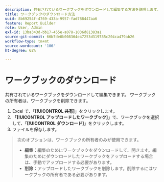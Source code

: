 ```yaml
---
description: 共有されているワークブックをダウンロードして編集する方法を説明します。
title: ワークブックのダウンロード方法
uuid: 8b69254f-4769-433a-9957-fad788447aa6
feature: Report Builder
role: User, Admin
exl-id: 13ba343d-bb17-455e-a078-1036d81383a1
source-git-commit: 66b7de0b008364e47253d319785c204ca479ab26
workflow-type: tm+mt
source-wordcount: '106'
ht-degree: 62%

---
```


# ワークブックのダウンロード

共有されているワークブックをダウンロードして編集できます。 ワークブックの所有者は、ワークブックを削除できます。

1. Excel で、「**[!UICONTROL 共有]**」をクリックします。
1. 「**[!UICONTROL アップロードしたワークブック]**」で、ワークブックを選択して、「**[!UICONTROL ダウンロード]**」をクリックします。
1. ファイルを保存します。
>次のオプションは、ワークブックの所有者のみが使用できます。
>
>* **編集：**&#x200B;編集のためにワークブックをダウンロードして、開きます。編集のためにダウンロードしたワークブックをアップロードする場合は、手動でアップロードする必要があります。
>* **削除：**&#x200B;アップロードしたワークブックを削除します。削除するにはワークブックの所有者である必要があります。
>
